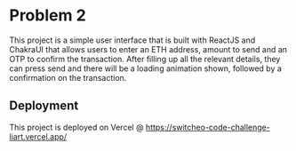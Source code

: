 # Problem 2
This project is a simple user interface that is built with ReactJS and ChakraUI that allows users to enter an ETH address,
amount to send and an OTP to confirm the transaction. After filling up all the relevant details, they can press send
and there will be a loading animation shown, followed by a confirmation on the transaction.

## Deployment
This project is deployed on Vercel @ https://switcheo-code-challenge-liart.vercel.app/